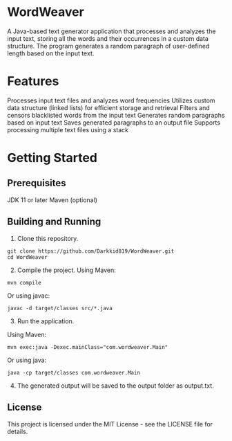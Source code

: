 # WordWeaver
A Java-based text generator application that processes and analyzes the input text, storing all the words and their occurrences in a custom data structure. The program generates a random paragraph of user-defined length based on the input text.

# Features
Processes input text files and analyzes word frequencies
Utilizes custom data structure (linked lists) for efficient storage and retrieval
Filters and censors blacklisted words from the input text
Generates random paragraphs based on input text
Saves generated paragraphs to an output file
Supports processing multiple text files using a stack

# Getting Started
## Prerequisites
JDK 11 or later
Maven (optional)

## Building and Running
1. Clone this repository.
```console
git clone https://github.com/Darkkid819/WordWeaver.git
cd WordWeaver
```

2. Compile the project.
Using Maven:
```console
mvn compile
```

Or using javac:
```console
javac -d target/classes src/*.java
```

3. Run the application.

Using Maven:
```console
mvn exec:java -Dexec.mainClass="com.wordweaver.Main"
```

Or using java:
```console
java -cp target/classes com.wordweaver.Main
```

4. The generated output will be saved to the output folder as output.txt.

## License
This project is licensed under the MIT License - see the LICENSE file for details.
